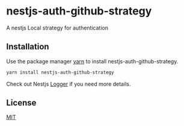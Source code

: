 # nestjs-auth-github-strategy

A nestjs Local strategy for authentication


## Installation

Use the package manager [yarn](https://yarnpkg.com/) to install nestjs-auth-github-strategy.

```bash
yarn install nestjs-auth-github-strategy
```


Check out Nestjs [Logger](https://docs.nestjs.com/techniques/logger#using-the-logger-for-application-logging) if you need more details.


## License
[MIT](https://choosealicense.com/licenses/mit/)